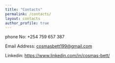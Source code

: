 ```yaml
---
title: "Contacts"
permalink: /contacts/
layout: contacts
author_profile: true
---
```

phone No: +254 759 657 387

Email Address: cosmasbett199@gmail.com

Linkedin: https://www.linkedin.com/in/cosmas-bett/
